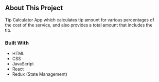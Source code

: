 ## About This Project

Tip Calculator App which calculates tip amount for various percentages of the cost of the service, and also provides a total amount that includes the tip.

### Built With

- HTML
- CSS
- JavaScript
- React
- Redux (State Management)
